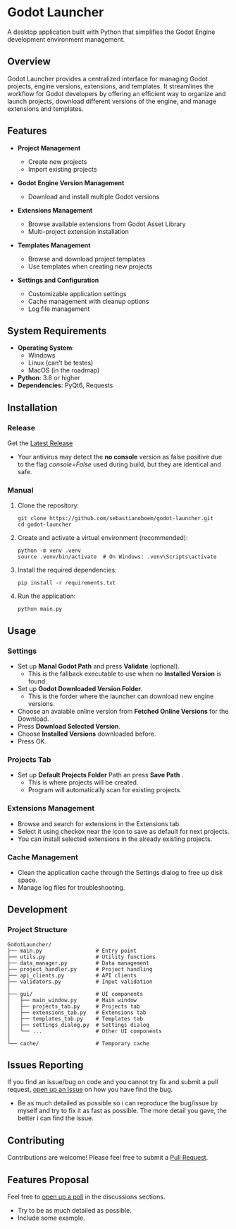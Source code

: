 # Godot Launcher

A desktop application built with Python that simplifies the Godot Engine development environment management.

## Overview

Godot Launcher provides a centralized interface for managing Godot projects, engine versions, extensions, and templates. It streamlines the workflow for Godot developers by offering an efficient way to organize and launch projects, download different versions of the engine, and manage extensions and templates.

## Features

- **Project Management**
  - Create new projects
  - Import existing projects

- **Godot Engine Version Management**
  - Download and install multiple Godot versions

- **Extensions Management**
  - Browse available extensions from Godot Asset Library
  - Multi-project extension installation

- **Templates Management**
  - Browse and download project templates
  - Use templates when creating new projects

- **Settings and Configuration**
  - Customizable application settings
  - Cache management with cleanup options
  - Log file management

## System Requirements

- **Operating System**: 
  - Windows 
  - Linux (can't be testes)
  - MacOS (in the roadmap)
- **Python**: 3.8 or higher
- **Dependencies**: PyQt6, Requests

## Installation

### Release

Get the [Latest Release](https://github.com/sebastianoboem/godot-launcher/releases/latest)
  - Your antivirus may detect the **no console** version as false positive due to the flag *console=False* used during build, but they are identical and safe.

### Manual

1. Clone the repository:
   ```
   git clone https://github.com/sebastianoboem/godot-launcher.git
   cd godot-launcher
   ```

2. Create and activate a virtual environment (recommended):
   ```
   python -m venv .venv
   source .venv/bin/activate  # On Windows: .venv\Scripts\activate
   ```

3. Install the required dependencies:
   ```
   pip install -r requirements.txt
   ```

4. Run the application:
   ```
   python main.py
   ```

## Usage

### Settings
- Set up **Manal Godot Path** and press **Validate** (optional).
  - This is the fallback executable to use when no **Installed Version** is found.
- Set up **Godot Downloaded Version Folder**.
  - This is the forder where the launcher can download new engine versions.
- Choose an avaiable online version from **Fetched Online Versions** for the Download.
- Press **Download Selected Version**.
- Choose **Installed Versions** downloaded before.
- Press OK.

### Projects Tab
  - Set up **Default Projects Folder** Path an press **Save Path** .
    - This is where projects will be created.
    - Program will automatically scan for existing projects.

### Extensions Management
- Browse and search for extensions in the Extensions tab.
- Select it using checkox near the icon to save as default for next projects.
- You can install selected extensions in the already existing projects.

### Cache Management
- Clean the application cache through the Settings dialog to free up disk space.
- Manage log files for troubleshooting.

## Development

### Project Structure
```
GodotLauncher/
├── main.py                 # Entry point
├── utils.py                # Utility functions
├── data_manager.py         # Data management
├── project_handler.py      # Project handling
├── api_clients.py          # API clients
├── validators.py           # Input validation
│
├── gui/                    # UI components
│   ├── main_window.py      # Main window
│   ├── projects_tab.py     # Projects tab
│   ├── extensions_tab.py   # Extensions tab
│   ├── templates_tab.py    # Templates tab
│   ├── settings_dialog.py  # Settings dialog
│   └── ...                 # Other UI components
│
└── cache/                  # Temporary cache
```

## Issues Reporting

If you find an issue/bug on code and you cannot try fix and submit a pull request, [open up an Issue](https://github.com/sebastianoboem/godot-launcher/issues/new/choose) on how you have find the bug.
  - Be as much detailed as possible so i can reproduce the bug/issue by myself and try to fix it as fast as possible. The more detail you gave, the better i can find the issue.

## Contributing

Contributions are welcome! Please feel free to submit a [Pull Request](https://github.com/sebastianoboem/godot-launcher/pulls).

## Features Proposal

Feel free to [open up a poll](https://github.com/sebastianoboem/godot-launcher/discussions/new?category=polls) in the discussions sections.
  - Try to be as much detailed as possible.
  - Include some example.
